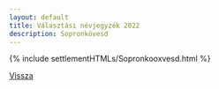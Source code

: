 ```yaml
---
layout: default
title: Választási névjegyzék 2022
description: Sopronkövesd
---
```


{% include settlementHTMLs/Sopronkooxvesd.html %}

[Vissza](./)